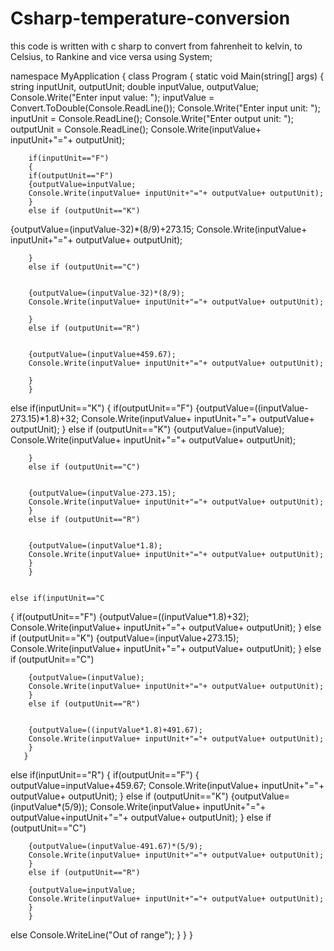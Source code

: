 # Csharp-temperature-conversion

this code is written with c sharp to convert from fahrenheit to kelvin, to Celsius, to Rankine and vice versa
using System;

namespace MyApplication
{
  class Program
  {
    static void Main(string[] args)
    {
            string inputUnit, outputUnit;
        double inputValue, outputValue;
        Console.Write("Enter input value: ");
       inputValue = Convert.ToDouble(Console.ReadLine());
         Console.Write("Enter input unit: ");
     inputUnit = Console.ReadLine();
        Console.Write("Enter output unit: ");
        outputUnit = Console.ReadLine();
        Console.Write(inputValue+ inputUnit+"="+ outputUnit);


        if(inputUnit=="F")
        {
        if(outputUnit=="F")
        {outputValue=inputValue;
        Console.Write(inputValue+ inputUnit+"="+ outputValue+ outputUnit);
        }
        else if (outputUnit=="K")
        
    
{outputValue=(inputValue-32)*(8/9)+273.15;
        Console.Write(inputValue+ inputUnit+"="+ outputValue+ outputUnit);
        
        }
        else if (outputUnit=="C")
        
        
        {outputValue=(inputValue-32)*(8/9);
        Console.Write(inputValue+ inputUnit+"="+ outputValue+ outputUnit);
        
        }
        else if (outputUnit=="R")
        
        
        {outputValue=(inputValue+459.67);
        Console.Write(inputValue+ inputUnit+"="+ outputValue+ outputUnit);
        
        }
        }
      

  else if(inputUnit=="K")
        {
        if(outputUnit=="F")
        {outputValue=((inputValue-273.15)*1.8)+32;
Console.Write(inputValue+ inputUnit+"="+ outputValue+ outputUnit);
        }
        else if (outputUnit=="K")
        {outputValue=(inputValue);
        Console.Write(inputValue+ inputUnit+"="+ outputValue+ outputUnit);
        
        }
        else if (outputUnit=="C")
        
        
        {outputValue=(inputValue-273.15);
        Console.Write(inputValue+ inputUnit+"="+ outputValue+ outputUnit);
        }
        else if (outputUnit=="R")
        
        
        {outputValue=(inputValue*1.8);
        Console.Write(inputValue+ inputUnit+"="+ outputValue+ outputUnit);
        }
        }
    

    else if(inputUnit=="C
  {
        if(outputUnit=="F")
        {outputValue=((inputValue*1.8)+32);
        Console.Write(inputValue+ inputUnit+"="+ outputValue+ outputUnit);
        }
        else if (outputUnit=="K")
        {outputValue=(inputValue+273.15);
        Console.Write(inputValue+ inputUnit+"="+ outputValue+ outputUnit);
        }
        else if (outputUnit=="C")
        
        
        {outputValue=(inputValue);
        Console.Write(inputValue+ inputUnit+"="+ outputValue+ outputUnit);
        }
        else if (outputUnit=="R")
        
        
        {outputValue=((inputValue*1.8)+491.67);
        Console.Write(inputValue+ inputUnit+"="+ outputValue+ outputUnit);
        }
       }

     
   else if(inputUnit=="R")
        {
        if(outputUnit=="F")
        {
        outputValue=inputValue+459.67;
        Console.Write(inputValue+ inputUnit+"="+ outputValue+ outputUnit);
        }
        else if (outputUnit=="K")
        {outputValue=(inputValue*(5/9));
        Console.Write(inputValue+ inputUnit+"="+ outputValue+inputUnit+"="+ outputValue+ outputUnit);
        }
        else if (outputUnit=="C")
        
        
        {outputValue=(inputValue-491.67)*(5/9);
        Console.Write(inputValue+ inputUnit+"="+ outputValue+ outputUnit);
        }
        else if (outputUnit=="R")
        
        {outputValue=inputValue;
        Console.Write(inputValue+ inputUnit+"="+ outputValue+ outputUnit);
        }
        }
      
  else
        Console.WriteLine("Out of range");
        }
  }
}
